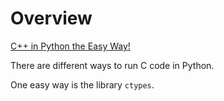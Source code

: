 # Overview

[C++ in Python the Easy Way!](https://www.youtube.com/watch?v=_5T70cAXDJ0)  

There are different ways to run C code in Python.

One easy way is the library `ctypes`.  